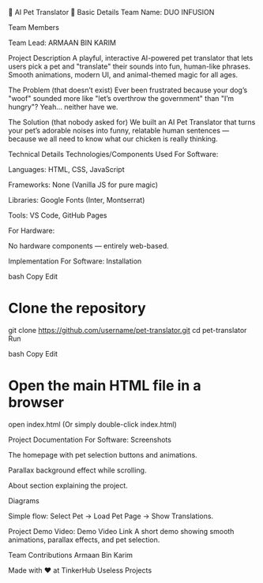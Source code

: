 🐾 AI Pet Translator 🎯
Basic Details
Team Name: DUO INFUSION

Team Members

Team Lead: ARMAAN BIN KARIM

Project Description
A playful, interactive AI-powered pet translator that lets users pick a pet and "translate" their sounds into fun, human-like phrases. Smooth animations, modern UI, and animal-themed magic for all ages.

The Problem (that doesn’t exist)
Ever been frustrated because your dog’s "woof" sounded more like "let’s overthrow the government" than "I’m hungry"? Yeah… neither have we.

The Solution (that nobody asked for)
We built an AI Pet Translator that turns your pet’s adorable noises into funny, relatable human sentences — because we all need to know what our chicken is really thinking.

Technical Details
Technologies/Components Used
For Software:

Languages: HTML, CSS, JavaScript

Frameworks: None (Vanilla JS for pure magic)

Libraries: Google Fonts (Inter, Montserrat)

Tools: VS Code, GitHub Pages

For Hardware:

No hardware components — entirely web-based.

Implementation
For Software:
Installation

bash
Copy
Edit
# Clone the repository
git clone https://github.com/username/pet-translator.git
cd pet-translator
Run

bash
Copy
Edit
# Open the main HTML file in a browser
open index.html
(Or simply double-click index.html)

Project Documentation
For Software:
Screenshots

The homepage with pet selection buttons and animations.


Parallax background effect while scrolling.


About section explaining the project.

Diagrams

Simple flow: Select Pet → Load Pet Page → Show Translations.

Project Demo
Video: Demo Video Link
A short demo showing smooth animations, parallax effects, and pet selection.

Team Contributions
Armaan Bin Karim 

Made with ❤️ at TinkerHub Useless Projects

